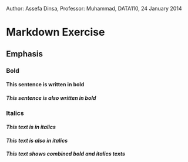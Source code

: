 Author: Assefa Dinsa,
Professor: Muhammad,
DATA110,
24 January 2014

# Markdown Exercise

## Emphasis

### Bold
#### **This sentence is written in bold**
#### _This sentence is also written in bold_

### Italics
#### *This text is in italics*
#### _This text is also in italics_
#### _This text shows **combined** bold and italics texts_

   
